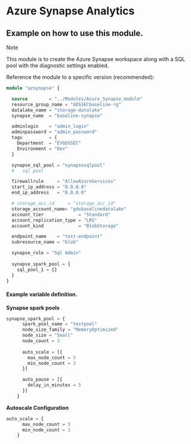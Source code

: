 # Azure Synapse Analytics
## Example on how to use this module.

> [!NOTE]
> This module is to create the Azure Synapse workspace along with a SQL pool with the diagnostic settings enabled.

Reference the module to a specific version (recommended):


```terraform
module "azsynapse" {

  source        = "../Modules/Azure_Synapse_module"
  resource_group_name = "GDSSECbaseline-rg"
  datalake_name = "storage-datalake"
  synapse_name  = "baseline-synapse"

  adminlogin    = "admin_login"
  adminpassword = "admin_password"
  tags          = {
    Department  = "EYGDSSEC"
    Environment = "Dev"
  }

  synapse_sql_pool = "synapsesqlpool"
  #   sql pool

  firewallrule     = "AllowAzureServices"
  start_ip_address = "0.0.0.0"
  end_ip_address   = "0.0.0.0"

  # storage_acc_id     = "storage_acc_id"
  storage_account_name= "gdsbaselinedatalake"
  account_tier             = "Standard"
  account_replication_type = "LRS"
  account_kind             = "BlobStorage"

  endpoint_name    = "test-endpoint"
  subresource_name = "blob"

  synapse_role = "Sql Admin"
  
  synapse_spark_pool = {
    sql_pool_1 = {}
  }
}
```

#### Example variable definition.

**Synapse spark pools**
```terraform 
synapse_spark_pool = {
      spark_pool_name = "testpool"
      node_size_family = "MemoryOptimized"
      node_size = "Small"
      node_count = 3
      
      auto_scale = [{
        max_node_count = 5
        min_node_count = 3
      }]

      auto_pause = [{
        delay_in_minutes = 5
      }]
    }
```

**Autoscale Configuration**
```terraform 
auto_scale = {
      max_node_count = 5
      min_node_count = 1
    }
```